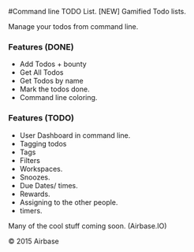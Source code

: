 #Command line TODO List.
[NEW] Gamified Todo lists.

Manage your todos from command line.


### Features (DONE)
- Add Todos + bounty
- Get All Todos
- Get Todos by name
- Mark the todos done.
- Command line coloring.

### Features (TODO)
- User Dashboard in command line.
- Tagging todos
- Tags
- Filters
- Workspaces.
- Snoozes.
- Due Dates/ times.
- Rewards.
- Assigning to the other people.
- timers.


Many of the cool stuff coming soon. (Airbase.IO)

&copy; 2015 Airbase
